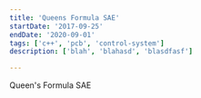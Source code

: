 ```yaml
---
title: 'Queens Formula SAE'
startDate: '2017-09-25'
endDate: '2020-09-01'
tags: ['c++', 'pcb', 'control-system']
description: ['blah', 'blahasd', 'blasdfasf']

---
```


Queen's Formula SAE